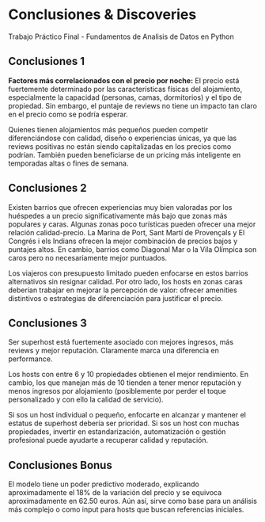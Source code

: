 # Conclusiones & Discoveries 

Trabajo Práctico Final - Fundamentos de Analisis de Datos en Python

## Conclusiones 1
**Factores más correlacionados con el precio por noche:**
El precio está fuertemente determinado por las características físicas del alojamiento, especialmente la capacidad (personas, camas, dormitorios) y el tipo de propiedad. Sin embargo, el puntaje de reviews no tiene un impacto tan claro en el precio como se podría esperar.

Quienes tienen alojamientos más pequeños pueden competir diferenciándose con calidad, diseño o experiencias únicas, ya que las reviews positivas no están siendo capitalizadas en los precios como podrían. También pueden beneficiarse de un pricing más inteligente en temporadas altas o fines de semana.

## Conclusiones 2
Existen barrios que ofrecen experiencias muy bien valoradas por los huéspedes a un precio significativamente más bajo que zonas más populares y caras. Algunas zonas poco turísticas pueden ofrecer una mejor relación calidad-precio.
La Marina de Port, Sant Martí de Provençals y El Congrés i els Indians ofrecen la mejor combinación de precios bajos y puntajes altos. En cambio, barrios como Diagonal Mar o la Vila Olímpica son caros pero no necesariamente mejor puntuados.

Los viajeros con presupuesto limitado pueden enfocarse en estos barrios alternativos sin resignar calidad. Por otro lado, los hosts en zonas caras deberían trabajar en mejorar la percepción de valor: ofrecer amenities distintivos o estrategias de diferenciación para justificar el precio.

## Conclusiones 3
Ser superhost está fuertemente asociado con mejores ingresos, más reviews y mejor reputación. Claramente marca una diferencia en performance.

Los hosts con entre 6 y 10 propiedades obtienen el mejor rendimiento. En cambio, los que manejan más de 10 tienden a tener menor reputación y menos ingresos por alojamiento (posiblemente por perder el toque personalizado y con ello la calidad de servicio).

Si sos un host individual o pequeño, enfocarte en alcanzar y mantener el estatus de superhost debería ser prioridad. Si sos un host con muchas propiedades, invertir en estandarización, automatización o gestión profesional puede ayudarte a recuperar calidad y reputación.

## Conclusiones Bonus

El modelo tiene un poder predictivo moderado, explicando aproximadamente el 18% de la variación del precio y se equivoca aproximadamente en 62.50 euros. Aún así, sirve como base para un análisis más complejo o como input para hosts que buscan referencias iniciales.
